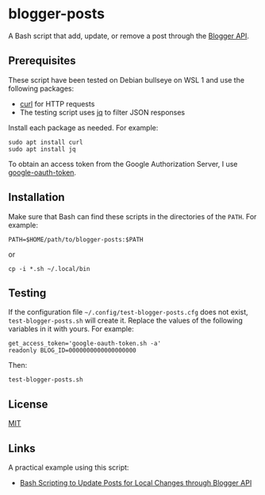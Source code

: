# blogger-posts #

<!-- Bash script that add, update, or remove post through Blogger API -->

A Bash script that add, update, or remove a post through the [Blogger
API](https://developers.google.com/blogger).

## Prerequisites ##

These script have been tested on Debian bullseye on WSL 1 and use the
following packages:

  * [curl](https://curl.se/) for HTTP requests
  * The testing script uses [jq](https://stedolan.github.io/jq/) to
    filter JSON responses

Install each package as needed.  For example:

``` shell
sudo apt install curl
sudo apt install jq
```

To obtain an access token from the Google Authorization Server, I use
[google-oauth-token](https://github.com/carmine560/google-oauth-token).

## Installation ##

Make sure that Bash can find these scripts in the directories of
the `PATH`.  For example:

``` shell
PATH=$HOME/path/to/blogger-posts:$PATH
```

or

``` shell
cp -i *.sh ~/.local/bin
```

## Testing ##

If the configuration file `~/.config/test-blogger-posts.cfg` does not
exist, `test-blogger-posts.sh` will create it.  Replace the values of
the following variables in it with yours.  For example:

``` shell
get_access_token='google-oauth-token.sh -a'
readonly BLOG_ID=0000000000000000000
```

Then:

``` shell
test-blogger-posts.sh
```

## License ##

[MIT](LICENSE.md)

## Links ##

A practical example using this script:

  * [Bash Scripting to Update Posts for Local Changes through Blogger API](https://carmine560.blogspot.com/2021/04/bash-scripting-to-update-posts-through.html)
